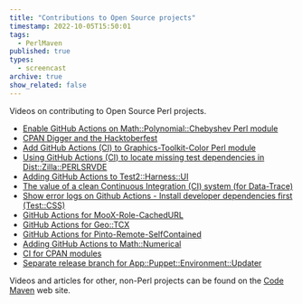 ```yaml
---
title: "Contributions to Open Source projects"
timestamp: 2022-10-05T15:50:01
tags:
  - PerlMaven
published: true
types:
  - screencast
archive: true
show_related: false
---
```



Videos on contributing to Open Source Perl projects.


* [Enable GitHub Actions on Math::Polynomial::Chebyshev Perl module](/enable-github-actions-on-chebyshev)
* [CPAN Digger and the Hacktoberfest](/cpan-digger-and-hacktoberfest)
* [Add GitHub Actions (CI) to Graphics-Toolkit-Color Perl module](/add-github-actions-to-graphics-toolkit-color)
* [Using GitHub Actions (CI) to locate missing test dependencies in Dist::Zilla::PERLSRVDE](/using-ci-to-locate-missing-test-dependencies-in-dist-zilla-perlsrvde)
* [Adding GitHub Actions to Test2::Harness::UI](/adding-github-actions-to-test2-harness-ui)
* [The value of a clean Continuous Integration (CI) system (for Data-Trace)](/the-value-of-clean-ci-for-data-trace)
* [Show error logs on Github Actions - Install developer dependencies first (Test::CSS)](/install-developer-dependencies-first-test-css)
* [GitHub Actions for MooX-Role-CachedURL](/github-actions-for-moox-role-cachedurl)
* [GitHub Actions for Geo::TCX](/github-actions-for-geo-tcx)
* [GitHub Actions for Pinto-Remote-SelfContained](/github-actions-for-pinto-remote-selfcontained)
* [Adding GitHub Actions to Math::Numerical](/github-actions-for-math-numerical)
* [CI for CPAN modules](/ci-for-cpan-modules)
* [Separate release branch for App::Puppet::Environment::Updater](/separate-release-branch-for-app-puppet-environment-updater)

Videos and articles for other, non-Perl projects can be found on the [Code Maven](https://code-maven.com/os) web site.



